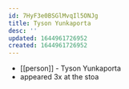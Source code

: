 ```yaml
---
id: 7HyF3e0BSGlMvqIl5ONJg
title: Tyson Yunkaporta
desc: ''
updated: 1644961726952
created: 1644961726952
---
```



- [[person]] - Tyson Yunkaporta
- appeared 3x at the stoa
